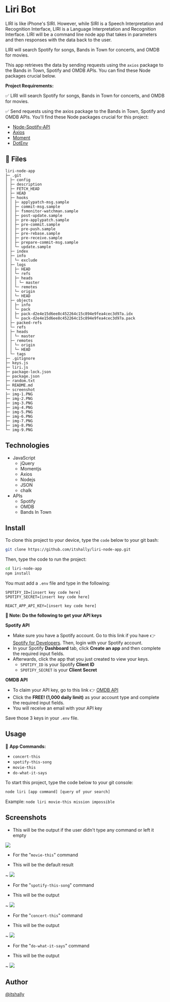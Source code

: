 ﻿
# Liri Bot

LIRI is like iPhone's SIRI. However, while SIRI is a Speech Interpretation and Recognition Interface, LIRI is a Language Interpretation and Recognition Interface. LIRI will be a command line node app that takes in parameters and then responses with the data back to the user.

LIRI will search Spotify for songs, Bands in Town for concerts, and OMDB for movies.

This app retrieves the data by sending requests using the `axios` package to the Bands in Town, Spotify and OMDB APIs. You can find these Node packages crucial below.

**Project Requirements:**

:white_check_mark: LIRI will search Spotify for songs, Bands in Town for concerts, and OMDB for movies.

:white_check_mark: Send requests using the axios package to the Bands in Town, Spotify and OMDB APIs. You'll find these Node packages crucial for this project:

- [Node-Spotify-API](https://www.npmjs.com/package/node-spotify-api)
- [Axios](https://www.npmjs.com/package/axios)
- [Moment](https://www.npmjs.com/package/moment)
- [DotEnv](https://www.npmjs.com/package/dotenv)

## :open_file_folder: Files
```
liri-node-app
├─ .git
│ ├─ config
│ ├─ description
│ ├─ FETCH_HEAD
│ ├─ HEAD
│ ├─ hooks
│ │ ├─ applypatch-msg.sample
│ │ ├─ commit-msg.sample
│ │ ├─ fsmonitor-watchman.sample
│ │ ├─ post-update.sample
│ │ ├─ pre-applypatch.sample
│ │ ├─ pre-commit.sample
│ │ ├─ pre-push.sample
│ │ ├─ pre-rebase.sample
│ │ ├─ pre-receive.sample
│ │ ├─ prepare-commit-msg.sample
│ │ └─ update.sample
│ ├─ index
│ ├─ info
│ │ └─ exclude
│ ├─ logs
│ │ ├─ HEAD
│ │ └─ refs
│ │ ├─ heads
│ │ │ └─ master
│ │ └─ remotes
│ │ └─ origin
│ │ └─ HEAD
│ ├─ objects
│ │ ├─ info
│ │ └─ pack
│ │ ├─ pack-d2e4e15d6ee8c452264c15c894e9fea4cec3d97a.idx
│ │ └─ pack-d2e4e15d6ee8c452264c15c894e9fea4cec3d97a.pack
│ ├─ packed-refs
│ └─ refs
│ ├─ heads
│ │ └─ master
│ ├─ remotes
│ │ └─ origin
│ │ └─ HEAD
│ └─ tags
├─ .gitignore
├─ keys.js
├─ liri.js
├─ package-lock.json
├─ package.json
├─ random.txt
├─ README.md
└─ screenshot
├─ img-1.PNG
├─ img-2.PNG
├─ img-3.PNG
├─ img-4.PNG
├─ img-5.PNG
├─ img-6.PNG
├─ img-7.PNG
├─ img-8.PNG
└─ img-9.PNG
```

## Technologies
- JavaScript
  - jQuery
  - Momentjs
  - Axios
  - Nodejs
  - JSON
  - chalk
- APIs
	- Spotify
	- OMDB
	- Bands In Town

## Install
To clone this project to your device, type the `code` below to your git bash:
```bash
git clone https://github.com/itshally/liri-node-app.git
```

Then, type the code to run the project:
```bash
cd liri-node-app
npm install
```

You must add a `.env` file and type in the following:
```
SPOTIFY_ID=[insert key code here]
SPOTIFY_SECRET=[insert key code here]

REACT_APP_API_KEY=[insert key code here]
```
**:pencil: Note: Do the following to get your API keys**

**Spotify API**
- Make sure you have a Spotify account. Go to this link if you have :point_right: [Spotify for Developers](https://developer.spotify.com/dashboard/). Then, login with your Spotify account.
- In your Spotify **Dashboard** tab, click **Create an app** and then complete the required input fields.
- Afterwards, click the app that you just created to view your keys.
  - `SPOTIFY_ID` is your Spotify **Client ID**
  - `SPOTIFY_SECRET` is your **Client Secret**

**OMDB API**
- To claim your API key, go to this link :point_right: [OMDB API](http://www.omdbapi.com/apikey.aspx)
- Click the **FREE! (1,000 daily limit)** as your account type and complete the required input fields.
- You will receive an email with your API key

Save those 3 keys in your `.env` file.

## Usage
:pencil: **App Commands:**
- `concert-this`
- `spotify-this-song`
- `movie-this`
- `do-what-it-says`

To start this project, type the code below to your git console:
```bash
node liri [app command] [query of your search]
```

Example: `node liri movie-this mission impossible`

## Screenshots

- This will be the output if the user didn't type any command or left it empty

![](https://github.com/itshally/liri-node-app/blob/master/screenshot/img-1.PNG)

  

- For the "`movie-this`" command

- This will be the default result

~ ![](https://github.com/itshally/liri-node-app/blob/master/screenshot/img-2.PNG)

  

- For the "`spotify-this-song`" command

- This will be the output

~ ![](https://github.com/itshally/liri-node-app/blob/master/screenshot/img-5.PNG)

- For the "`concert-this`" command

- This will be the output

~ ![](https://github.com/itshally/liri-node-app/blob/master/screenshot/img-7.PNG)

- For the "`do-what-it-says`" command

- This will be the output

~ ![](https://github.com/itshally/liri-node-app/blob/master/screenshot/img-9.PNG)


## Author

[@itshally](https://github.com/itshally)  
